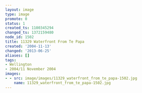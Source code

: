 ```yaml
---
layout: image
type: image
promote: 0
status: 1
created_ts: 1100345294
changed_ts: 1372159480
node_id: 1502
title: 11329 Waterfront From Te Papa
created: '2004-11-13'
changed: '2013-06-25'
aliases: []
tags:
- Wellington
- 2004/11 November 2004
images:
- - src: image/images/11329_waterfront_from_te_papa-1502.jpg
    name: 11329_waterfront_from_te_papa-1502.jpg
---
```


